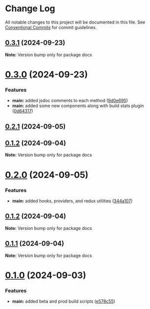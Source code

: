 # Change Log

All notable changes to this project will be documented in this file.
See [Conventional Commits](https://conventionalcommits.org) for commit guidelines.

## [0.3.1](https://github.com/arpitmalik832/react-js-rollup-library-monorepo-starter/compare/v0.3.0...v0.3.1) (2024-09-23)

**Note:** Version bump only for package docs

# [0.3.0](https://github.com/arpitmalik832/react-js-rollup-library-monorepo-starter/compare/v0.2.3...v0.3.0) (2024-09-23)

### Features

- **main:** added jsdoc comments to each method ([9d0e695](https://github.com/arpitmalik832/react-js-rollup-library-monorepo-starter/commit/9d0e6951adf92c2301fca46289f0dc8fbe9421a8))
- **main:** added some new components along with build stats plugin ([0d64317](https://github.com/arpitmalik832/react-js-rollup-library-monorepo-starter/commit/0d64317a2cca43000d67b46f522b156afd4f5b5a))

## [0.2.1](https://github.com/arpitmalik832/react-js-rollup-library-monorepo-starter/compare/v0.2.0...v0.2.1) (2024-09-05)

## [0.1.2](https://github.com/arpitmalik832/react-js-rollup-library-monorepo-starter/compare/v0.1.1...v0.1.2) (2024-09-04)

**Note:** Version bump only for package docs

# [0.2.0](https://github.com/arpitmalik832/react-js-rollup-library-monorepo-starter/compare/v0.1.2...v0.2.0) (2024-09-05)

### Features

- **main:** added hooks, providers, and redux utilities ([344a107](https://github.com/arpitmalik832/react-js-rollup-library-monorepo-starter/commit/344a107780b706e9493a327085dba68553f979e5))

## [0.1.2](https://github.com/arpitmalik832/react-js-rollup-library-monorepo-starter/compare/v0.1.1...v0.1.2) (2024-09-04)

**Note:** Version bump only for package docs

## [0.1.1](https://github.com/arpitmalik832/react-js-rollup-library-monorepo-starter/compare/v0.1.0...v0.1.1) (2024-09-04)

**Note:** Version bump only for package docs

# [0.1.0](https://github.com/arpitmalik832/react-js-rollup-library-monorepo-starter/compare/v0.0.1...v0.1.0) (2024-09-03)

### Features

- **main:** added beta and prod build scripts ([e578c55](https://github.com/arpitmalik832/react-js-rollup-library-monorepo-starter/commit/e578c553f0c41643a99e99fc8a1d45fd40281025))
